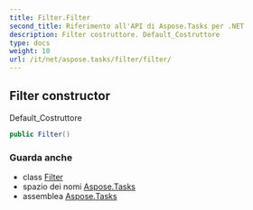 ```yaml
---
title: Filter.Filter
second_title: Riferimento all'API di Aspose.Tasks per .NET
description: Filter costruttore. Default_Costruttore
type: docs
weight: 10
url: /it/net/aspose.tasks/filter/filter/
---
```

## Filter constructor

Default_Costruttore

```csharp
public Filter()
```

### Guarda anche

* class [Filter](../)
* spazio dei nomi [Aspose.Tasks](../../filter/)
* assemblea [Aspose.Tasks](../../../)


